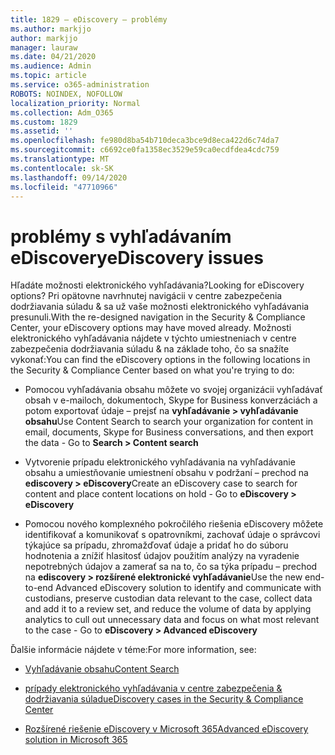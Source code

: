 ```yaml
---
title: 1829 – eDiscovery – problémy
ms.author: markjjo
author: markjjo
manager: lauraw
ms.date: 04/21/2020
ms.audience: Admin
ms.topic: article
ms.service: o365-administration
ROBOTS: NOINDEX, NOFOLLOW
localization_priority: Normal
ms.collection: Adm_O365
ms.custom: 1829
ms.assetid: ''
ms.openlocfilehash: fe980d8ba54b710deca3bce9d8eca422d6c74da7
ms.sourcegitcommit: c6692ce0fa1358ec3529e59ca0ecdfdea4cdc759
ms.translationtype: MT
ms.contentlocale: sk-SK
ms.lasthandoff: 09/14/2020
ms.locfileid: "47710966"
---
```

# <a name="ediscovery-issues"></a><span data-ttu-id="62aae-102">problémy s vyhľadávaním eDiscovery</span><span class="sxs-lookup"><span data-stu-id="62aae-102">eDiscovery issues</span></span>

<span data-ttu-id="62aae-103">Hľadáte možnosti elektronického vyhľadávania?</span><span class="sxs-lookup"><span data-stu-id="62aae-103">Looking for eDiscovery options?</span></span> <span data-ttu-id="62aae-104">Pri opätovne navrhnutej navigácii v centre zabezpečenia dodržiavania súladu & sa už vaše možnosti elektronického vyhľadávania presunuli.</span><span class="sxs-lookup"><span data-stu-id="62aae-104">With the re-designed navigation in the Security & Compliance Center, your eDiscovery options may have moved already.</span></span>  <span data-ttu-id="62aae-105">Možnosti elektronického vyhľadávania nájdete v týchto umiestneniach v centre zabezpečenia dodržiavania súladu & na základe toho, čo sa snažíte vykonať:</span><span class="sxs-lookup"><span data-stu-id="62aae-105">You can find the eDiscovery options in the following locations in the Security & Compliance Center based on what you're trying to do:</span></span>

- <span data-ttu-id="62aae-106">Pomocou vyhľadávania obsahu môžete vo svojej organizácii vyhľadávať obsah v e-mailoch, dokumentoch, Skype for Business konverzáciách a potom exportovať údaje – prejsť na **vyhľadávanie > vyhľadávanie obsahu**</span><span class="sxs-lookup"><span data-stu-id="62aae-106">Use Content Search to search your organization for content in email, documents, Skype for Business conversations, and then export the data - Go to **Search > Content search**</span></span>

- <span data-ttu-id="62aae-107">Vytvorenie prípadu elektronického vyhľadávania na vyhľadávanie obsahu a umiestňovanie umiestnení obsahu v podržaní – prechod na **ediscovery > eDiscovery**</span><span class="sxs-lookup"><span data-stu-id="62aae-107">Create an eDiscovery case to search for content and place content locations on hold - Go to **eDiscovery > eDiscovery**</span></span>

- <span data-ttu-id="62aae-108">Pomocou nového komplexného pokročilého riešenia eDiscovery môžete identifikovať a komunikovať s opatrovníkmi, zachovať údaje o správcovi týkajúce sa prípadu, zhromažďovať údaje a pridať ho do súboru hodnotenia a znížiť hlasitosť údajov použitím analýzy na vyradenie nepotrebných údajov a zamerať sa na to, čo sa týka prípadu – prechod na **ediscovery > rozšírené elektronické vyhľadávanie**</span><span class="sxs-lookup"><span data-stu-id="62aae-108">Use the new end-to-end Advanced eDiscovery solution to identify and communicate with custodians, preserve custodian data relevant to the case, collect data and add it to a review set, and reduce the volume of data by applying analytics to cull out unnecessary data and focus on what most relevant to the case -  Go to **eDiscovery > Advanced eDiscovery**</span></span>

<span data-ttu-id="62aae-109">Ďalšie informácie nájdete v téme:</span><span class="sxs-lookup"><span data-stu-id="62aae-109">For more information, see:</span></span>

- [<span data-ttu-id="62aae-110">Vyhľadávanie obsahu</span><span class="sxs-lookup"><span data-stu-id="62aae-110">Content Search</span></span>](https://docs.microsoft.com/microsoft-365/compliance/content-search)

- [<span data-ttu-id="62aae-111">prípady elektronického vyhľadávania v centre zabezpečenia & dodržiavania súladu</span><span class="sxs-lookup"><span data-stu-id="62aae-111">eDiscovery cases in the Security & Compliance Center</span></span>](https://docs.microsoft.com/microsoft-365/compliance/ediscovery-cases)

- [<span data-ttu-id="62aae-112">Rozšírené riešenie eDiscovery v Microsoft 365</span><span class="sxs-lookup"><span data-stu-id="62aae-112">Advanced eDiscovery solution in Microsoft 365</span></span>](https://docs.microsoft.com/microsoft-365/compliance/overview-ediscovery-20)
